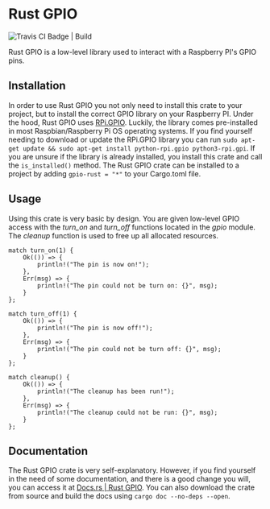 # Rust GPIO

![Travis CI Badge | Build](https://www.travis-ci.com/jweir136/gpio-rust.svg?branch=master)

Rust GPIO is a low-level library used to interact with a Raspberry PI's GPIO pins.

## Installation

In order to use Rust GPIO you not only need to install this crate to your project, but to
install the correct GPIO library on your Raspberry PI. Under the hood, Rust GPIO uses 
[RPi.GPIO](https://pypi.org/project/RPi.GPIO/). Luckily, the library comes pre-installed
in most Raspbian/Raspberry Pi OS operating systems. If you find yourself needing to download or
update the RPi.GPIO library you can run ```sudo apt-get update && sudo apt-get install python-rpi.gpio python3-rpi.gpi```. If you are unsure if the library is already installed, you install this crate and call the ```is_installed()``` method. The Rust GPIO crate can be installed to a project
by adding ```gpio-rust = "*"``` to your Cargo.toml file.

## Usage

Using this crate is very basic by design. You are given low-level GPIO access with the *turn_on* and *turn_off* functions located in the *gpio* module. The *cleanup* function is used to free up all allocated resources.

```
match turn_on(1) {
    Ok(()) => {
        println!("The pin is now on!");
    },
    Err(msg) => {
        println!("The pin could not be turn on: {}", msg);
    }
};

match turn_off(1) {
    Ok(()) => {
        println!("The pin is now off!");
    },
    Err(msg) => {
        println!("The pin could not be turn off: {}", msg);
    }
};

match cleanup() {
    Ok(()) => {
        println!("The cleanup has been run!");
    },
    Err(msg) => {
        println!("The cleanup could not be run: {}", msg);
    }
};
```

## Documentation

The Rust GPIO crate is very self-explanatory. However, if you find yourself in the need of some documentation, and there is a good change you will, you can access it at [Docs.rs | Rust GPIO](https://docs.rs/gpio-rust/0.1.2/gpio_rust/). You can also download the crate from source and build the docs using ```cargo doc --no-deps --open```.